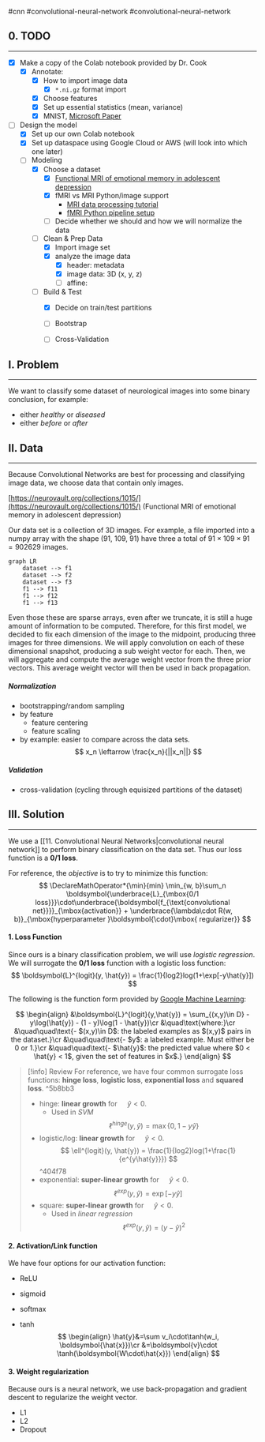 #cnn #convolutional-neural-network #convolutional-neural-network 

## 0. TODO
---
- [x] Make a copy of the Colab notebook provided by Dr. Cook
	- [x] Annotate:
		- [x] How to import image data
			- [x] `*.ni.gz` format import
		- [x] Choose features
		- [x] Set up essential statistics (mean, variance)
		- [x] MNIST, [Microsoft Paper](https://www.microsoft.com/en-us/research/wp-content/uploads/2003/08/icdar03.pdf)
- [ ] Design the model
	- [x] Set up our own Colab notebook
	- [x] Set up dataspace using Google Cloud or AWS (will look into which one later)
	- [ ] Modeling
		- [x] Choose a dataset
			- [x] [Functional MRI of emotional memory in adolescent depression](https://neurovault.org/collections/1015/)
			- [x] fMRI vs MRI Python/image support
				- [MRI data processing tutorial](https://www.datacamp.com/tutorial/reconstructing-brain-images-deep-learning)
				- [fMRI Python pipeline setup](https://www.preprints.org/manuscript/201904.0027/v2/download)
			- [ ] Decide whether we should and how we will normalize the data
		- [ ] Clean & Prep Data
			- [x] Import image set
			- [x] analyze the image data
				- [x] header: metadata
				- [x] image data: 3D (x, y, z)
				- [ ] affine:
		- [ ] Build & Test
			- [x] Decide on train/test partitions
			- [ ] Bootstrap
			- [ ] Cross-Validation


## I. Problem
---
We want to classify some dataset of neurological images into some binary conclusion, for example:
- either *healthy* or *diseased*
- either *before* or *after*


## II. Data
---
Because Convolutional Networks are best for processing and classifying image data, we choose data that contain only images.

[https://neurovault.org/collections/1015/](https://neurovault.org/collections/1015/) (Functional MRI of emotional memory in adolescent depression)

Our data set is a collection of 3D images. For example, a file imported into a numpy array with the shape (91, 109, 91) have three a total of $91\times 109\times 91=902629$ images.

```mermaid
graph LR
	dataset --> f1
	dataset --> f2
	dataset --> f3
	f1 --> f11
	f1 --> f12
	f1 --> f13
```

Even those these are sparse arrays, even after we truncate, it is still a huge amount of information to be computed. Therefore, for this first model, we decided to fix each dimension of the image to the midpoint, producing three images for three dimensions. We will apply convolution on each of these dimensional snapshot, producing a sub weight vector for each. Then, we will aggregate and compute the average weight vector from the three prior vectors. This average weight vector will then be used in back propagation.

##### Normalization
- bootstrapping/random sampling
- by feature
	- feature centering
	- feature scaling
- by example: easier to compare across the data sets.
$$
	x_n \leftarrow \frac{x_n}{||x_n||}
$$

##### Validation
- cross-validation (cycling through equisized partitions of the dataset)


## III. Solution
---
We use a [[11. Convolutional Neural Networks|convolutional neural network]] to perform binary classification on the data set. Thus our loss function is a **0/1 loss**.

For reference, the *objective* is to try to minimize this function:
$$
\DeclareMathOperator*{\min}{min}
\min_{w, b}\sum_n \boldsymbol{\underbrace{L}_{\mbox{0/1 loss}}}\cdot\underbrace{\boldsymbol{f_{\text{convolutional net}}}}_{\mbox{activation}} + \underbrace{\lambda\cdot R(w, b)}_{\mbox{hyperparameter }\boldsymbol{\cdot}\mbox{ regularizer}}
$$


#### 1. Loss Function
Since ours is a binary classification problem, we will use *logistic regression*. We will surrogate the **0/1 loss** function with a logistic loss function:
$$
\boldsymbol{L}^{logit}(y, \hat{y}) = \frac{1}{log2}log(1+\exp[-y\hat{y}])
$$

The following is the function form provided by [Google Machine Learning](https://developers.google.com/machine-learning/crash-course/logistic-regression/model-training):

$$
\begin{align}
&\boldsymbol{L}^{logit}(y,\hat{y}) = \sum_{(x,y)\in D} -y\log(\hat{y}) - (1 - y)\log(1 - \hat{y})\cr
&\quad\text{where:}\cr
&\quad\quad\text{- $(x,y)\in D$: the labeled examples as $(x,y)$ pairs in the dataset.}\cr
&\quad\quad\text{- $y$: a labeled example. Must either be 0 or 1.}\cr
&\quad\quad\text{- $\hat{y}$: the predicted value where $0 < \hat{y} < 1$, given the set of features in $x$.}
\end{align}
$$

> [!info] Review
> For reference, we have four common surrogate loss functions: **hinge loss**, **logistic loss**, **exponential loss** and **squared loss**. ^5b8bb3
> 
> - hinge: **linear growth** for $\quad\hat{y} < 0$.
> 	- Used in *SVM*
> $$
> \DeclareMathOperator*{\max}{max}
> \ell^{hinge}(y, \hat{y}) = \max\{0, 1-y\hat{y}\}
> $$
> - logistic/log: **linear growth** for $\quad\hat{y} < 0$. 
> $$
> \ell^{logit}(y, \hat{y}) = \frac{1}{log2}log(1+\frac{1}{e^{y\hat{y}}})
> $$
> ^404f78
> - exponential: **super-linear growth** for $\quad\hat{y}<0$.
> $$
> \ell^{exp}(y, \hat{y}) = \exp[-y\hat{y}]
> $$
> - square: **super-linear growth** for $\quad\hat{y}<0$.
> 	- Used in *linear regression*
> $$
> \ell^{exp}(y, \hat{y}) = (y-\hat{y})^2
> $$
> 


#### 2. Activation/Link function
We have four options for our activation function:

- ReLU

- sigmoid

- softmax

- tanh
$$
\begin{align}
\hat{y}&=\sum v_i\cdot\tanh(w_i, \boldsymbol{\hat{x}})\cr
&=\boldsymbol{v}\cdot \tanh(\boldsymbol{W\cdot\hat{x}})
\end{align}
$$

#### 3. Weight regularization
Because ours is a neural network, we use back-propagation and gradient descent to regularize the weight vector.

- L1
- L2
- Dropout

